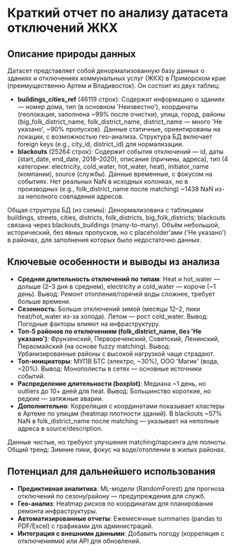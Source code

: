 # Краткий отчет по анализу датасета отключений ЖКХ

## Описание природы данных

Датасет представляет собой денормализованную базу данных о зданиях и отключениях коммунальных услуг (ЖКХ) в Приморском крае (преимущественно Артем и Владивосток). Он состоит из двух таблиц:

- **buildings_cities_ref** (46119 строк): Содержит информацию о зданиях — номер дома, тип (в основном 'Неизвестно'), координаты (геолокация, заполнена ~99% после очистки), улица, город, районы (big_folk_district_name, folk_district_name, district_name — много 'Не указано', ~90% пропусков). Данные статичные, ориентированы на локации, с возможностью гео-анализа. Структура БД включает foreign keys (e.g., city_id, district_id) для нормализации.
- **blackouts** (25264 строк): Содержит события отключений — id, даты (start_date, end_date, 2018–2020), описание (причины, адреса), тип (4 категории: electricity, cold_water, hot_water, heat), initiator_name (компании), source (службы). Данные временные, с фокусом на событиях. Нет реальных NaN в исходных колонках, но в производных (e.g., folk_district_name после matching) ~1438 NaN из-за неполного совпадения адресов.

Общая структура БД (из схемы): Денормализована с таблицами buildings, streets, cities, districts, folk_districts, big_folk_districts; blackouts связана через blackouts_buildings (many-to-many). Объём небольшой, исторический, без явных пропусков, но с placeholder'ами ('Не указано') в районах, для заполнения которых было недостаточно данных.

## Ключевые особенности и выводы из анализа

- **Средняя длительность отключений по типам**: Heat и hot_water — дольше (2–3 дня в среднем), electricity и cold_water — короче (~1 день). Вывод: Ремонт отопления/горячей воды сложнее, требует больше времени.
- **Сезонность**: Больше отключений зимой (месяцы 12–2, пики heat/hot_water из-за холода). Летом — рост cold_water. Вывод: Погодные факторы влияют на инфраструктуру.
- **Топ-5 районов по отключениям (folk_district_name, без 'Не указано')**: Фрунзенский, Первореченский, Советский, Ленинский, Первомайский (на основе fuzzy matching). Вывод: Урбанизированные районы с высокой нагрузкой чаще страдают.
- **Топ-инициаторы**: МУПВ БТС (электро, ~30%), ООО 'Магик' (вода, ~20%). Вывод: Монополисты в сетях — основные источники событий.
- **Распределение длительности (boxplot)**: Медиана ~1 день, но outliers до 10+ дней для heat. Вывод: Большинство короткие, но редкие — затяжные аварии.
- **Дополнительно**: Корреляция с координатами показывает кластеры в Артеме по улицам (heatmap плотности зданий). В blackouts ~57% NaN в folk_district_name после matching — указывает на неполные адреса в source/description.

Данные чистые, но требуют улучшения matching/парсинга для полноты. Общий тренд: Зимние пики, фокус на воде/отоплении в жилых районах.

## Потенциал для дальнейшего использования

- **Предиктивная аналитика**: ML-модели (RandomForest) для прогноза отключений по сезону/району — предупреждения для служб.
- **Гео-анализ**: Heatmap рисков по координатам для планирования ремонта инфраструктуры.
- **Автоматизированные отчеты**: Ежемесячные summaries (pandas to PDF/Excel) с графиками для администраций.
- **Интеграция с внешними данными**: Добавить погоду (корреляция с отключениями) или API для обновлений.
